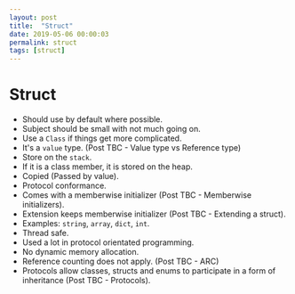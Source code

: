 ```yaml
---
layout: post
title:  "Struct"
date: 2019-05-06 00:00:03
permalink: struct
tags: [struct]
---
```


# Struct
- Should use by default where possible.
- Subject should be small with not much going on.
- Use a `Class` if things get more complicated.
- It's a `value` type. (Post TBC - Value type vs Reference type)
- Store on the `stack`.
- If it is a class member, it is stored on the heap.
- Copied (Passed by value).
- Protocol conformance.
- Comes with a memberwise initializer (Post TBC - Memberwise initializers).
- Extension keeps memberwise initializer (Post TBC - Extending a struct).
- Examples: `string`, `array`, `dict`, `int`.
- Thread safe.
- Used a lot in protocol orientated programming.
- No dynamic memory allocation.
- Reference counting does not apply. (Post TBC - ARC)
- Protocols allow classes, structs and enums to participate in a form of inheritance (Post TBC - Protocols).
